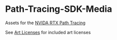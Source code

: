 # Path-Tracing-SDK-Media
Assets for the [NVIDA RTX Path Tracing](https://github.com/NVIDIAGameWorks/RTX-Path-Tracing)

See [Art Licenses](ArtLicenses.txt) for included art licenses
